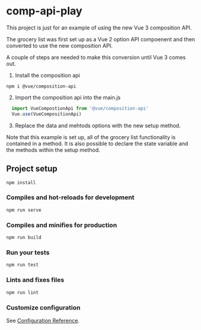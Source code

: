 # comp-api-play

This project is just for an example of using the new Vue 3 composition API.

The grocery list was first set up as a Vue 2 option API compoenent and then converted
to use the new composition API.

A couple of steps are needed to make this conversion until Vue 3 comes out.

1. Install the composition api
```
npm i @vue/composition-api
```
2. Import the composition api into the main.js
```javascript
  import VueCompostionApi from '@vue/composition-api'
  Vue.use(VueCompositionApi)
```
3. Replace the data and mehtods options with the new setup method.

Note that this example is set up, all of the grocery list functionality is contained in a method.  It
is also possible to declare the state variable and the methods within the setup method.

## Project setup
```
npm install
```

### Compiles and hot-reloads for development
```
npm run serve
```

### Compiles and minifies for production
```
npm run build
```

### Run your tests
```
npm run test
```

### Lints and fixes files
```
npm run lint
```

### Customize configuration
See [Configuration Reference](https://cli.vuejs.org/config/).
